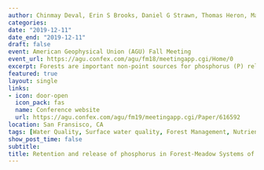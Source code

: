 ```yaml
---
author: Chinmay Deval, Erin S Brooks, Daniel G Strawn, Thomas Heron, Mariana Dobre and Alex Crump
categories:
date: "2019-12-11"
date_end: "2019-12-11"
draft: false
event: American Geophysical Union (AGU) Fall Meeting
event_url: https://agu.confex.com/agu/fm18/meetingapp.cgi/Home/0
excerpt: Forests are important non-point sources for phosphorus (P) release to surface waters. Almost a century of fire suppression in lake Tahoe basin has resulted in excessive accumulation of forest litter layer containing large pool of phosphorus. Leachate from such forest floor can potentially act as a long-term source of biologically available phosphorus which can be transported via either leaching, litter flow or by surface runoff to the nearby surface waters. This premise is supported by recent studies that have reported high inorganic phosphorus concentration (25 mg/L P) in overland/litter interflow (Miller et al., 2005) derived from the forest floor O horizons (Loupe et al., 2007). Due to the downstream risk of excessive nutrient load on water clarity in Lake Tahoe the objective of this study was to characterize the fate and transport of P in the upland volcanic and granitic forest-meadow systems. Nine intact soil cores (7.6 cm diameter) representing the top 15 cm of mineral soil were collected from both a volcanic and granitic forest-meadow system. Duplicate air-dried soil samples were used to understand the P adsorption potential using the batch isotherm method. Intact cores were subjected to four flow experiments to characterize the effect of P type (organic vs inorganic) and direction of flow (infiltration and exfiltration) on transport of P. In the experiment 6.6 cm of DI water/spiking solutions (at pH ~ 6.5) were applied to the cores mimicking typical spring precipitation totals. The experiments were completed in the following specific order – (i) rainwater infiltration, (ii) Infiltration with inorganic P, (iii) Infiltration with an organic P solution, (iv) and rainwater exfiltration. The study provides important insights on P fate and transport from forest-meadow systems and have important implications of management on downstream water quality.
featured: true
layout: single
links:
- icon: door-open
  icon_pack: fas
  name: Conference website
  url: https://agu.confex.com/agu/fm19/meetingapp.cgi/Paper/616592
location: San Fransisco, CA
tags: [Water Quality, Surface water quality, Forest Management, Nutrients, Phosphorus]
show_post_time: false
subtitle: 
title: Retention and release of phosphorus in Forest-Meadow Systems of Lake Tahoe, California
---
```


